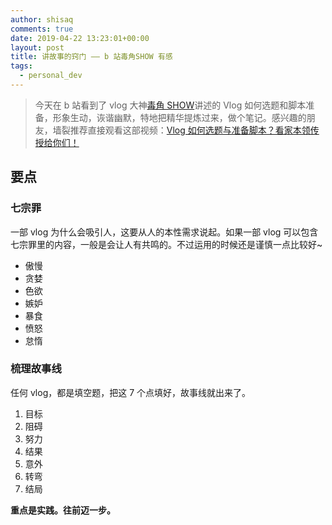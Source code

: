 ```yaml
---
author: shisaq
comments: true
date: 2019-04-22 13:23:01+00:00
layout: post
title: 讲故事的窍门 —— b 站毒角SHOW 有感
tags:
  - personal_dev
---
```


> 今天在 b 站看到了 vlog 大神[毒角 SHOW](https://space.bilibili.com/39847479)讲述的 Vlog 如何选题和脚本准备，形象生动，诙谐幽默，特地把精华提炼过来，做个笔记。感兴趣的朋友，墙裂推荐直接观看这部视频：[Vlog 如何选题与准备脚本？看家本领传授给你们！](https://www.bilibili.com/video/av48993279)

## 要点

### 七宗罪

一部 vlog 为什么会吸引人，这要从人的本性需求说起。如果一部 vlog 可以包含七宗罪里的内容，一般是会让人有共鸣的。不过运用的时候还是谨慎一点比较好~

- 傲慢
- 贪婪
- 色欲
- 嫉妒
- 暴食
- 愤怒
- 怠惰

### 梳理故事线

任何 vlog，都是填空题，把这 7 个点填好，故事线就出来了。

1. 目标
2. 阻碍
3. 努力
4. 结果
5. 意外
6. 转弯
7. 结局

**重点是实践。往前迈一步。**
